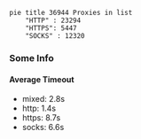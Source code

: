
```mermaid
pie title 36944 Proxies in list
    "HTTP" : 23294
    "HTTPS": 5447
    "SOCKS" : 12320
```

### Some Info
#### Average Timeout

- mixed: 2.8s
- http: 1.4s
- https: 8.7s
- socks: 6.6s